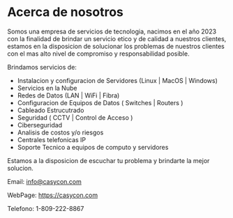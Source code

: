 # Acerca de nosotros

Somos una empresa de servicios de tecnologia, nacimos en el año 2023 con la finalidad de brindar un servicio etico y de calidad a nuestros clientes, estamos en la disposicion de solucionar los problemas de nuestros clientes con el mas alto nivel de compromiso y responsabilidad posible.

Brindamos servicios de:
- Instalacion y configuracion de Servidores (Linux | MacOS | Windows)
- Servicios en la Nube 
- Redes de Datos (LAN | WiFi | Fibra)
- Configuracion de Equipos de Datos ( Switches | Routers )
- Cableado Estrucutrado 
- Seguridad ( CCTV | Control de Acceso )
- Ciberseguridad
- Analisis de costos y/o riesgos
- Centrales telefonicas IP
- Soporte Tecnico a equipos de computo y servidores

Estamos a la disposicion de escuchar tu problema y brindarte la mejor solucion.

Email: info@casycon.com 

WebPage: https://casycon.com

Telefono: 1-809-222-8867

<!--

**Here are some ideas to get you started:**

🙋‍♀️ A short introduction - what is your organization all about?
🌈 Contribution guidelines - how can the community get involved?
👩‍💻 Useful resources - where can the community find your docs? Is there anything else the community should know?
🍿 Fun facts - what does your team eat for breakfast?
🧙 Remember, you can do mighty things with the power of [Markdown](https://docs.github.com/github/writing-on-github/getting-started-with-writing-and-formatting-on-github/basic-writing-and-formatting-syntax)
-->
